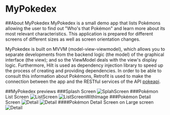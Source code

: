 # MyPokedex
##About MyPokedex
MyPokedex is a small demo app that lists Pokémons allowing the user to find out "Who's that Pokémon" and learn more about its most relevant characteristics.
This application is prepared for different screens of different sizes as well as screen orientation changes.

MyPokedex is built on MVVM (model-view-viewmodel), which allows you to separate developments from the backend logic (the model) of the graphical interface (the view); and so the ViewModel deals with the view's display logic. Furthermore, Hilt is used as dependency injection library to speed up the process of creating and providing dependencies. In order to be able to consult this information about Pokémons, Retrofit is used to make the connection between the app and the RESTful services of the API [pokeapi](https://pokeapi.co/ "Poke API").

##MyPokedex previews
###Splash Screen
![SplahScreen](/screenshots/Splash.png)
###Pokémon List Screen
![ListScreen](/screenshots/List.png)
![ListScreenWithImage](/screenshots/ListWithPokémon.png)
###Pokémon Detail Screen
![Detail](/screenshots/Detail.png)
![Detail](/screenshots/DetailWithEvolutionChain.png)
####Pokémon Detail Screen on Large screen
![Detail](/screenshots/DetailOnLargeScreen.png)